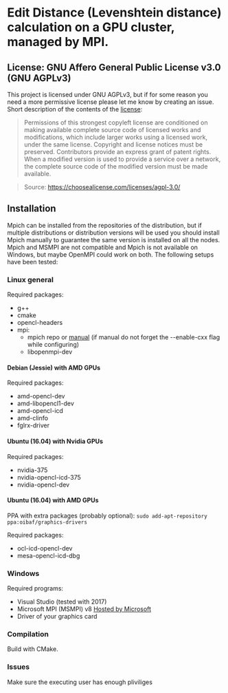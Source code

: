 # Edit Distance (Levenshtein distance) calculation on a GPU cluster, managed by MPI.

## License: GNU Affero General Public License v3.0 (GNU AGPLv3)
This project is licensed under GNU AGPLv3, but if for some reason you need a more permissive license please let me know by creating an issue.
Short description of the contents of the [license](/LICENSE.md):
> Permissions of this strongest copyleft license are conditioned on making available complete source code of licensed works and modifications, which include larger works using a licensed work, under the same license. Copyright and license notices must be preserved. Contributors provide an express grant of patent rights. When a modified version is used to provide a service over a network, the complete source code of the modified version must be made available. 

> Source: https://choosealicense.com/licenses/agpl-3.0/

## Installation
Mpich can be installed from the repositories of the distribution, but if multiple distributions or distribution versions will be used you should install Mpich manually to guarantee the same version is installed on all the nodes.
Mpich and MSMPI are not compatible and Mpich is not available on Windows, but maybe OpenMPI could work on both.
The following setups have been tested:

### Linux general
Required packages:
 * g++
 * cmake
 * opencl-headers
 * mpi:
   * mpich repo or [manual](http://www.mpich.org/static/downloads/3.2/mpich-3.2-installguide.pdf) (if manual do not forget the --enable-cxx flag while configuring)
   * libopenmpi-dev

#### Debian (Jessie) with AMD GPUs
Required packages:
 * amd-opencl-dev
 * amd-libopencl1-dev
 * amd-opencl-icd
 * amd-clinfo
 * fglrx-driver

#### Ubuntu (16.04) with Nvidia GPUs
Required packages:
 * nvidia-375
 * nvidia-opencl-icd-375
 * nvidia-opencl-dev
 
#### Ubuntu (16.04) with AMD GPUs
PPA with extra packages (probably optional): `sudo add-apt-repository ppa:oibaf/graphics-drivers`

Required packages:
 * ocl-icd-opencl-dev
 * mesa-opencl-icd-dbg
 
### Windows
Required programs:
 * Visual Studio (tested with 2017)
 * Microsoft MPI (MSMPI) v8 [Hosted by Microsoft](https://www.microsoft.com/en-us/download/details.aspx?id=54607)
 * Driver of your graphics card

### Compilation
Build with CMake.

### Issues
Make sure the executing user has enough pliviliges
